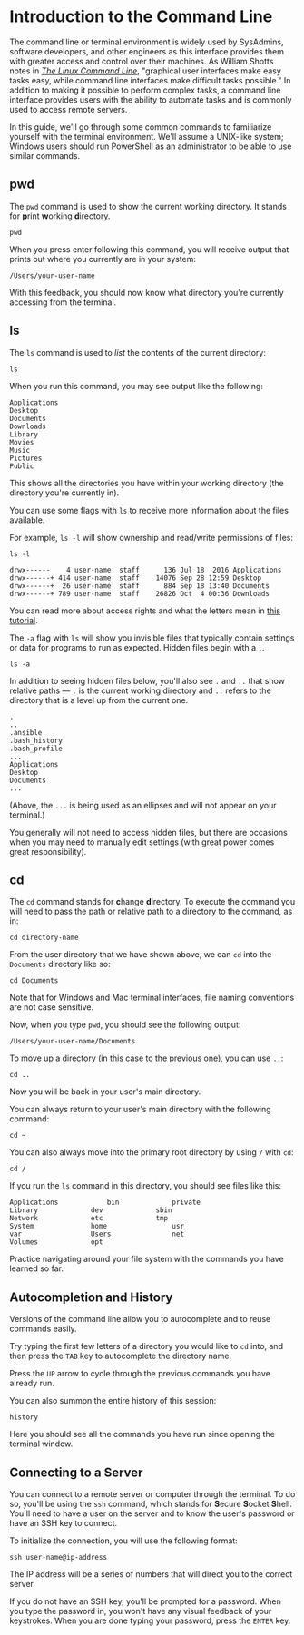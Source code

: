 # Introduction to the Command Line

The command line or terminal environment is widely used by SysAdmins, software developers, and other engineers as this interface provides them with greater access and control over their machines. As William Shotts notes in *[The Linux Command Line](http://linuxcommand.org/tlcl.php)*, "graphical user interfaces make easy tasks easy, while command line interfaces make difficult tasks possible." In addition to making it possible to perform complex tasks, a command line interface provides users with the ability to automate tasks and is commonly used to access remote servers.

In this guide, we'll go through some common commands to familiarize yourself with the terminal environment. We'll assume a UNIX-like system; Windows users should run PowerShell as an administrator to be able to use similar commands.

## pwd

The `pwd` command is used to show the current working directory. It stands for **p**rint **w**orking **d**irectory.

```
pwd
```

When you press enter following this command, you will receive output that prints out where you currently are in your system:

```
/Users/your-user-name
```

With this feedback, you should now know what directory you're currently accessing from the terminal.

## ls

The `ls` command is used to *list* the contents of the current directory:

```
ls
```

When you run this command, you may see output like the following:

```
Applications
Desktop
Documents
Downloads
Library
Movies
Music
Pictures
Public
```

This shows all the directories you have within your working directory (the directory you're currently in).

You can use some flags with `ls` to receive more information about the files available.

For example, `ls -l` will show ownership and read/write permissions of files:

```
ls -l
```

```
drwx------    4 user-name  staff      136 Jul 18  2016 Applications
drwx------+ 414 user-name  staff    14076 Sep 28 12:59 Desktop
drwx------+  26 user-name  staff      884 Sep 18 13:40 Documents
drwx------+ 789 user-name  staff    26826 Oct  4 00:36 Downloads
```

You can read more about access rights and what the letters mean in [this tutorial](http://www.ee.surrey.ac.uk/Teaching/Unix/unix5.html).

The `-a` flag with `ls` will show you invisible files that typically contain settings or data for programs to run as expected. Hidden files begin with a `.`.

```
ls -a
```

In addition to seeing hidden files below, you'll also see `.` and `..` that show relative paths — `.` is the current working directory and `..` refers to the directory that is a level up from the current one.

```
.
..
.ansible
.bash_history
.bash_profile
...
Applications
Desktop
Documents
...
```

(Above, the `...` is being used as an ellipses and will not appear on your terminal.)

You generally will not need to access hidden files, but there are occasions when you may need to manually edit settings (with great power comes great responsibility).

## cd

The `cd` command stands for **c**hange **d**irectory. To execute the command you will need to pass the path or relative path to a directory to the command, as in:

```
cd directory-name
```

From the user directory that we have shown above, we can `cd` into the `Documents` directory like so:

```
cd Documents
```

Note that for Windows and Mac terminal interfaces, file naming conventions are not case sensitive.

Now, when you type `pwd`, you should see the following output:

```
/Users/your-user-name/Documents
```

To move up a directory (in this case to the previous one), you can use `..`:

```
cd ..
```

Now you will be back in your user's main directory.

You can always return to your user's main directory with the following command:

```
cd ~
```

You can also always move into the primary root directory by using `/` with `cd`:

```
cd /
```

If you run the `ls` command in this directory, you should see files like this:

```
Applications			bin				private
Library				dev				sbin
Network				etc				tmp
System				home				usr
var 				Users				net
Volumes				opt
```

Practice navigating around your file system with the commands you have learned so far.

## Autocompletion and History

Versions of the command line allow you to autocomplete and to reuse commands easily.

Try typing the first few letters of a directory you would like to `cd` into, and then press the `TAB` key to autocomplete the directory name.

Press the `UP` arrow to cycle through the previous commands you have already run.

You can also summon the entire history of this session:

```
history
```

Here you should see all the commands you have run since opening the terminal window.

## Connecting to a Server

You can connect to a remote server or computer through the terminal. To do so, you'll be using the `ssh` command, which stands for **S**ecure **S**ocket **S**hell. You'll need to have a user on the server and to know the user's password or have an SSH key to connect.

To initialize the connection, you will use the following format:

```
ssh user-name@ip-address
```

The IP address will be a series of numbers that will direct you to the correct server.

If you do not have an SSH key, you'll be prompted for a password. When you type the password in, you won't have any visual feedback of your keystrokes. When you are done typing your password, press the `ENTER` key.
